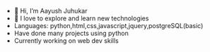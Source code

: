 - 👋 Hi, I’m Aayush Juhukar
- 👀 I love to explore and learn new technologies
- Languages: python,html,css,javascript,jquery,postgreSQL(basic)
- Have done many projects using python
- Currently working on web dev skills



<!---
aayushjuhu/aayushjuhu is a ✨ special ✨ repository because its `README.md` (this file) appears on your GitHub profile.
You can click the Preview link to take a look at your changes.
--->
